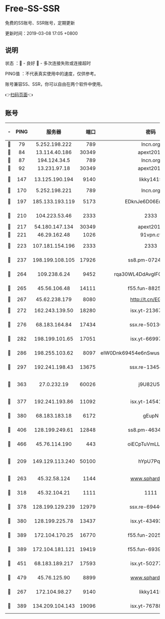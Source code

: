# Free-SS-SSR

免费的SS账号、SSR账号，定期更新

更新时间：2019-03-08 17:05 +0800

## 说明

状态     ：🙂 - 良好 🙁 - 多次连接失败或连接超时

PING值   ：不代表真实使用中的速度，仅供参考。

账号兼容SS、SSR，你可以自由在两个软件中使用。

👉[扫码页面](https://liesauer.github.io/Free-SS-SSR/)👈

## 账号

|-|PING|服务器|端口|密码|加密方式|区域|
|:----:|:----:|:-----:|-----:|:----:|:----:|:----:|
|🙂|79|5.252.198.222|789|lncn.org|rc4|JP|
|🙂|84|13.114.40.186|30349|apext2019|chacha20|JP|
|🙂|87|194.124.34.5|789|lncn.org|rc4|JP|
|🙂|92|13.231.97.18|30349|apext2019|chacha20|JP|
|🙂|147|13.125.190.194|9140|likky1415|aes-256-cfb|KR|
|🙂|170|5.252.198.221|789|lncn.org|rc4|JP|
|🙂|197|185.133.193.119|5173|EDknJe6D06EoWDaw|aes-256-cfb|US|
|🙂|210|104.223.53.46|2333|2333|aes-256-cfb|US|
|🙂|217|54.180.147.134|30349|apext2019|chacha20|KR|
|🙂|221|46.29.162.48|1026|91vpn.cf|rc4-md5|RU|
|🙂|223|107.181.154.196|2333|2333|aes-256-cfb|US|
|🙂|237|198.199.108.105|17926|ss8.pm-07244383|aes-256-cfb|US|
|🙂|264|109.238.6.24|9452|rqa30WL4DdAvgIFG6Fs3znzTa|aes-256-cfb|FR|
|🙂|265|45.56.106.48|14111|f55.fun-88250157|aes-256-cfb|US|
|🙂|267|45.62.238.179|8080|http://t.cn/EGJIyrl|rc4-md5|CA|
|🙂|272|162.243.139.50|18280|isx.yt-21367696|aes-256-cfb|US|
|🙂|276|68.183.164.84|17434|ssx.re-50130004|aes-256-cfb|US|
|🙂|282|198.199.101.65|17051|isx.yt-66997897|aes-256-cfb|US|
|🙂|286|198.255.103.62|8097|eIW0Dnk69454e6nSwuspv9DmS201tQ0D|aes-256-cfb|US|
|🙂|297|192.241.198.43|13675|ssx.re-13454055|aes-256-cfb|US|
|🙂|363|27.0.232.19|60026|j9U82U53|xchacha20-ietf-poly1305|HK|
|🙂|377|192.241.193.86|11092|isx.yt-14541692|aes-256-cfb|US|
|🙂|380|68.183.183.18|6172|gEupN|aes-256-cfb|SG|
|🙂|406|128.199.249.61|12848|ss8.pm-46346363|aes-256-cfb|SG|
|🙂|466|45.76.114.190|443|oiECpTuVmLLxk4Ts|aes-256-cfb|AU|
|🙂|209|149.129.113.240|50100|hYpU7PqP|chacha20-ietf-poly1305|CN|
|🙂|263|45.32.58.124|1144|www.sphard.com|aes-256-cfb|JP|
|🙂|318|45.32.104.21|1111|1111|aes-256-cfb|SG|
|🙂|378|128.199.129.239|12979|ssx.re-69440273|aes-256-cfb|SG|
|🙂|380|128.199.225.78|13437|isx.yt-43493369|aes-256-cfb|SG|
|🙂|389|172.104.170.25|16770|f55.fun-20256813|aes-256-cfb|SG|
|🙂|389|172.104.181.121|19419|f55.fun-69397785|aes-256-cfb|SG|
|🙂|451|68.183.189.217|17593|isx.yt-50277837|aes-256-cfb|SG|
|🙂|479|45.76.125.90|8899|www.sphard.com|aes-256-cfb|AU|
|🙁|267|172.104.98.27|9140|likky1415|aes-256-cfb|JP|
|🙁|389|134.209.104.143|19096|isx.yt-76788888|aes-256-cfb|SG|
